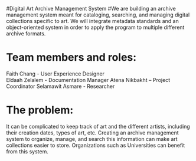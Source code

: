 #Digital Art Archive Management System
#We are building an archive management system meant for cataloging, searching, and managing digital collections specific to art. We will integrate metadata standards and an object-oriented system in order to apply the program to multiple different archive formats. 
# Team members and roles:
Faith Chang - User Experience Designer  
Eldaah Zelalem - Documentation Manager
Atena Nikbakht – Project Coordinator
Selamawit Asmare - Researcher
# The problem:
It can be complicated to keep track of art and the different artists, including their creation dates, types of art, etc. Creating an archive management system to organize, manage, and search this information can make art collections easier to store. Organizations such as Universities can benefit from this system. 



